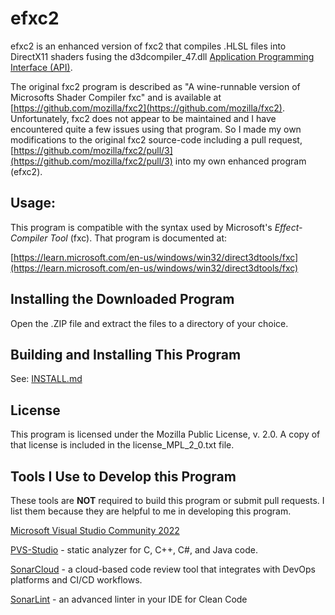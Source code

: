 # efxc2

efxc2 is an enhanced version of fxc2 that compiles .HLSL files into DirectX11 shaders fusing the 
d3dcompiler_47.dll [Application Programming Interface (API)](https://learn.microsoft.com/en-us/windows/win32/api/d3dcompiler/).

The original fxc2 program is described as "A wine-runnable version of Microsofts Shader Compiler fxc" and 
is available at [https://github.com/mozilla/fxc2](https://github.com/mozilla/fxc2).  Unfortunately,
fxc2 does not appear to be maintained and I have encountered
quite a few issues using that program.  So I made my own modifications to the original fxc2 source-code 
including a pull request, [https://github.com/mozilla/fxc2/pull/3](https://github.com/mozilla/fxc2/pull/3) into my own 
enhanced program (efxc2).

## Usage:

This program is compatible with the syntax used by Microsoft's 
*Effect-Compiler Tool* (fxc).  That program is documented at:

[https://learn.microsoft.com/en-us/windows/win32/direct3dtools/fxc](https://learn.microsoft.com/en-us/windows/win32/direct3dtools/fxc)

## Installing the Downloaded Program

Open the .ZIP file and extract the files to a directory of your choice.

## Building and Installing This Program

See: [INSTALL.md](INSTALL.md)

## License

This program is licensed under the Mozilla Public License, v. 2.0.  A copy
of that license is included in the license_MPL_2_0.txt file.

## Tools I Use to Develop this Program

These tools are **NOT** required to build this program or submit pull requests.  I list them because they are helpful to me in developing this program.

[Microsoft Visual Studio Community 2022](https://visualstudio.microsoft.com/vs/community/)

[PVS-Studio](https://pvs-studio.com/pvs-studio/?utm_source=website&utm_medium=github&utm_campaign=open_source) - static analyzer for C, C++, C#, and Java code.

[SonarCloud](https://www.sonarsource.com/products/sonarcloud/) - a cloud-based code review tool that integrates with DevOps platforms and CI/CD workflows.

[SonarLint](https://www.sonarsource.com/products/sonarlint/) - an advanced linter in your IDE for Clean Code